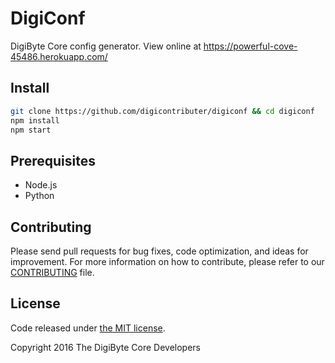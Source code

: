 DigiConf
============

DigiByte Core config generator. View online at https://powerful-cove-45486.herokuapp.com/

## Install
```bash
git clone https://github.com/digicontributer/digiconf && cd digiconf
npm install
npm start
```

## Prerequisites
- Node.js
- Python

## Contributing

Please send pull requests for bug fixes, code optimization, and ideas for improvement. For more information on how to contribute, please refer to our [CONTRIBUTING](https://github.com/digibyte/digibyte/blob/master/CONTRIBUTING.md) file.

## License

Code released under [the MIT license](https://github.com/digicontributer/digiconf/blob/master/LICENSE).

Copyright 2016 The DigiByte Core Developers
